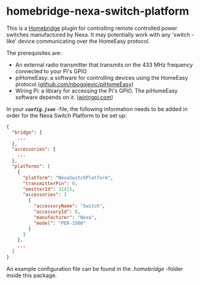 # homebridge-nexa-switch-platform

This is a [Homebridge](https://www.npmjs.com/package/homebridge) plugin for controlling remote controlled power switches manufactured by Nexa.
It may potentially work with any 'switch -like' device communicating over the HomeEasy protocol.

The prerequisites are:
- An external radio transmitter that transmits on the 433 MHz frequency connected to your Pi's GPIO
- piHomeEasy: a software for controlling devices using the HomeEasy protocol ([github.com/nbogojevic/piHomeEasy](https://github.com/nbogojevic/piHomeEasy))
- Wiring Pi: a library for accessing the Pi's GPIO. The piHomeEasy software depends on it. ([wiringpi.com](http://wiringpi.com))

In your **_`config.json`_** -file, the following information needs to be added in order for the Nexa Switch Platform to be set up:
```json
{
  "bridge": {
    ...
  },
  "accessories": {
    ...
  },
  "platforms": [
    {
      "platform": "NexaSwitchPlatform",
      "transmitterPin": 0,
      "emitterId": 31415,
      "accessories": [
        {
          "accessoryName": "Switch",
          "accessoryId": 0,
          "manufacturer": "Nexa",
          "model": "PER-1500"
        }
      ]
    },
    ...
  ]
}
```
An example configuration file can be found in the _.homebridge_ -folder inside this package.
